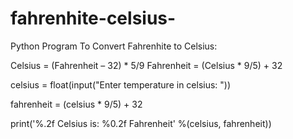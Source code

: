 # fahrenhite-celsius-
Python Program To Convert Fahrenhite to Celsius:

Celsius = (Fahrenheit – 32) * 5/9
Fahrenheit = (Celsius * 9/5) + 32

celsius = float(input("Enter temperature in celsius: "))

fahrenheit = (celsius * 9/5) + 32

print('%.2f Celsius is: %0.2f Fahrenheit' %(celsius, fahrenheit))
